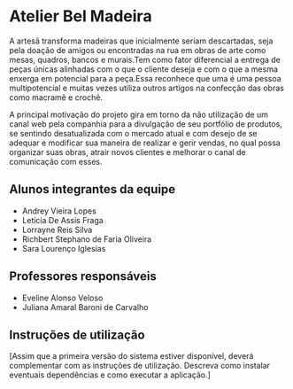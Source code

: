 # Atelier Bel Madeira

A artesã transforma madeiras que inicialmente seriam descartadas, seja pela doação de amigos ou encontradas na rua em obras de arte como mesas, quadros, bancos e murais.Tem como fator diferencial a entrega de peças únicas alinhadas com o que o cliente deseja e com o que a mesma enxerga em potencial para a peça.Essa reconhece que uma é uma pessoa multipotencial e muitas vezes utiliza outros artigos na confecção das obras como macramê e crochê.


A principal motivação do projeto gira em torno da não utilização de um canal web pela companhia para a divulgação de seu portfólio de produtos, se sentindo desatualizada com o mercado atual e com desejo de se adequar e modificar sua maneira de realizar  e gerir vendas, no qual possa organizar suas obras, atrair novos clientes e melhorar o canal de comunicação com esses.


## Alunos integrantes da equipe

* Andrey Vieira Lopes
* Letícia De Assis Fraga
* Lorrayne Reis Silva
* Richbert Stephano de Faria Oliveira
* Sara Lourenço Iglesias

## Professores responsáveis

* Eveline Alonso Veloso
* Juliana Amaral Baroni de Carvalho

## Instruções de utilização

[Assim que a primeira versão do sistema estiver disponível, deverá complementar com as instruções de utilização. Descreva como instalar eventuais dependências e como executar a aplicação.]

